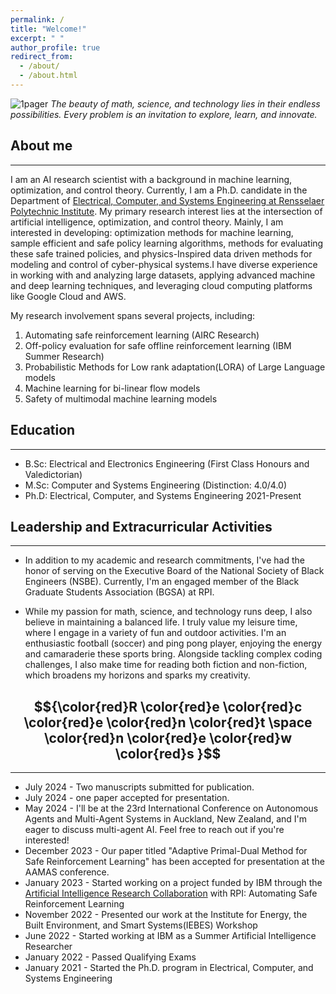 ```yaml
---
permalink: /
title: "Welcome!"
excerpt: " "
author_profile: true
redirect_from: 
  - /about/
  - /about.html
---
```

![1pager](https://Kaycee074.github.io/images/A23.jpg "Flyer")
*The beauty of math, science, and technology lies in their endless possibilities. Every problem is an invitation to explore, learn, and innovate.* 


## About me
___  


I am an AI research scientist with a  background in machine learning, optimization, and control theory. Currently, I am a Ph.D. candidate in the Department of [Electrical, Computer, and Systems Engineering at Rensselaer Polytechnic Institute](https://ecse.rpi.edu/).
My primary research interest lies at the intersection of artificial intelligence,  optimization, and control theory. Mainly, I am interested in developing: optimization methods for machine learning, sample efficient and safe policy learning algorithms, methods for evaluating these safe trained policies, and physics-Inspired data driven methods for modeling and control  of cyber-physical systems.I have diverse experience in working with and analyzing large datasets, applying advanced machine and deep learning techniques, and leveraging cloud computing platforms like Google Cloud and AWS.

My research involvement spans several projects, including:

1. Automating safe reinforcement learning (AIRC Research)
2. Off-policy evaluation for safe offline reinforcement learning (IBM Summer Research)
3. Probabilistic Methods for Low rank adaptation(LORA) of Large Language models
4. Machine learning for bi-linear flow models
5. Safety of multimodal machine learning models




## Education
___
* B.Sc: Electrical and Electronics Engineering (First Class Honours and Valedictorian)
* M.Sc: Computer and Systems Engineering (Distinction: 4.0/4.0)
* Ph.D: Electrical, Computer, and Systems Engineering 2021-Present

## Leadership and Extracurricular Activities
___
* In addition to my academic and research commitments, I've had the honor of serving on the Executive Board of the National Society of Black Engineers (NSBE). Currently, I'm an engaged member of the Black Graduate Students Association (BGSA) at RPI. 
  
* While my passion for math, science, and technology runs deep, I also believe in maintaining a balanced life. I truly value my leisure time, where I engage in a variety of fun and outdoor activities. I'm an enthusiastic football (soccer) and ping pong player, enjoying the energy and camaraderie these sports bring. Alongside tackling complex coding challenges, I also make time for reading both fiction and non-fiction, which broadens my horizons and sparks my creativity.




## $${\color{red}R \color{red}e \color{red}c \color{red}e \color{red}n \color{red}t \space \color{red}n \color{red}e \color{red}w \color{red}s }$$ 
___
* July 2024 - Two  manuscripts submitted  for publication.
* July 2024 - one paper accepted for presentation.
* May 2024 - I'll be at the 23rd International Conference on Autonomous Agents and Multi-Agent Systems in Auckland, New Zealand, and I'm eager to discuss multi-agent AI. Feel free to reach out if you're interested! 
* December 2023 - Our paper titled "Adaptive Primal-Dual Method for Safe Reinforcement Learning" has been accepted for presentation at the AAMAS conference.
* January 2023  -  Started working on a project funded by IBM through the [Artificial Intelligence Research Collaboration](https://airc.rpi.edu/about) with RPI: Automating Safe   Reinforcement Learning 
* November 2022 -  Presented our work at the Institute for Energy, the Built Environment, and Smart Systems(IEBES) Workshop
* June    2022 -  Started working at IBM as a Summer Artificial Intelligence Researcher
* January 2022 -  Passed Qualifying Exams
* January 2021 -  Started the Ph.D. program in Electrical, Computer, and Systems Engineering


